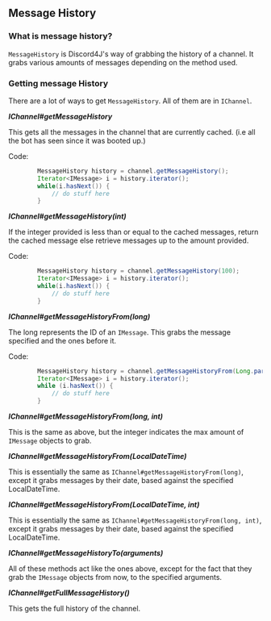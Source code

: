 ## Message History

### What is message history?

`MessageHistory` is Discord4J's way of grabbing the history of a channel. It grabs various amounts of messages depending on the method used.

### Getting message History

There are a lot of ways to get `MessageHistory`. All of them are in `IChannel`.

***IChannel#getMessageHistory***

This gets all the messages in the channel that are currently cached. (i.e all the bot has seen since it was booted up.)

Code:

```java
        MessageHistory history = channel.getMessageHistory();
        Iterator<IMessage> i = history.iterator();
        while(i.hasNext()) {
        	// do stuff here
        }
```


***IChannel#getMessageHistory(int)***

If the integer provided is less than or equal to the cached messages, return the cached message else retrieve messages up to the amount provided.

Code:
```java
        MessageHistory history = channel.getMessageHistory(100);
        Iterator<IMessage> i = history.iterator();
        while(i.hasNext()) {
        	// do stuff here
        }
```


***IChannel#getMessageHistoryFrom(long)***

The long represents the ID of an `IMessage`. This grabs the message specified and the ones before it.

Code:
```java
        MessageHistory history = channel.getMessageHistoryFrom(Long.parseUnsignedLong("307953094258327562"));
        Iterator<IMessage> i = history.iterator();
        while (i.hasNext()) {
        	// do stuff here
        }
```


***IChannel#getMessageHistoryFrom(long, int)***

This is the same as above, but the integer indicates the max amount of `IMessage` objects to grab.


***IChannel#getMessageHistoryFrom(LocalDateTime)***

This is essentially the same as `IChannel#getMessageHistoryFrom(long)`, except it grabs messages by their date, based against the specified LocalDateTime.

***IChannel#getMessageHistoryFrom(LocalDateTime, int)***

This is essentially the same as `IChannel#getMessageHistoryFrom(long, int)`, except it grabs messages by their date, based against the specified LocalDateTime.

***IChannel#getMessageHistoryTo(arguments)***

All of these methods act like the ones above, except for the fact that they grab the `IMessage` objects from now, to the specified arguments.

***IChannel#getFullMessageHistory()***

This gets the full history of the channel.
